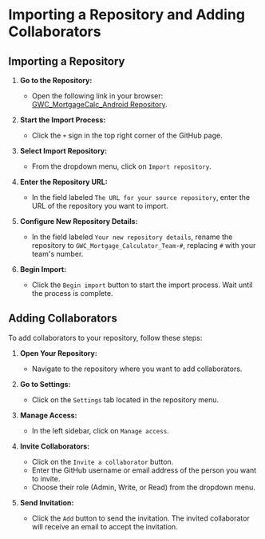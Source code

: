 # Importing a Repository and Adding Collaborators

## Importing a Repository

1. **Go to the Repository:**
   - Open the following link in your browser: [GWC_MortgageCalc_Android Repository](https://github.com/christinac9895/GWC_MortgageCalc_Android).

2. **Start the Import Process:**
   - Click the `+` sign in the top right corner of the GitHub page.

3. **Select Import Repository:**
   - From the dropdown menu, click on `Import repository`.

4. **Enter the Repository URL:**
   - In the field labeled `The URL for your source repository`, enter the URL of the repository you want to import.

5. **Configure New Repository Details:**
   - In the field labeled `Your new repository details`, rename the repository to `GWC_Mortgage_Calculator_Team-#`, replacing `#` with your team's number.

6. **Begin Import:**
   - Click the `Begin import` button to start the import process. Wait until the process is complete.

## Adding Collaborators

To add collaborators to your repository, follow these steps:

1. **Open Your Repository:**
   - Navigate to the repository where you want to add collaborators.

2. **Go to Settings:**
   - Click on the `Settings` tab located in the repository menu.

3. **Manage Access:**
   - In the left sidebar, click on `Manage access`.

4. **Invite Collaborators:**
   - Click on the `Invite a collaborator` button.
   - Enter the GitHub username or email address of the person you want to invite.
   - Choose their role (Admin, Write, or Read) from the dropdown menu.

5. **Send Invitation:**
   - Click the `Add` button to send the invitation. The invited collaborator will receive an email to accept the invitation.
